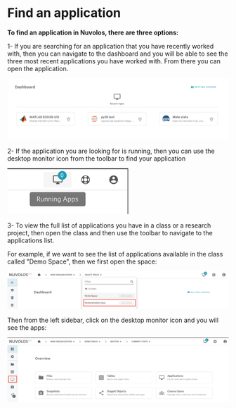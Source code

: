 # Find an application

**To find an application in Nuvolos, there are three options:**

1- If you are searching for an application that you have recently worked with, then you can navigate to the dashboard and you will be able to see the three most recent applications you have worked with. From there you can open the application.

![](../../.gitbook/assets/screen-shot-2020-06-11-at-9.01.41-am%20%281%29.png)

2- If the application you are looking for is running, then you can use the desktop monitor icon from the toolbar to find your application

![](../../.gitbook/assets/screen-shot-2020-06-11-at-9.00.35-am.png)

3- To view the full list of applications you have in a class or a research project, then open the class and then use the toolbar to navigate to the applications list. 

For example, if we want to see the list of applications available in the class called "Demo Space", then we first open the space:

![](../../.gitbook/assets/screen-shot-2020-06-11-at-9.09.24-am.png)

Then from the left sidebar, click on the desktop monitor icon and you will see the apps:

![](../../.gitbook/assets/screen-shot-2020-06-11-at-9.09.43-am.png)





